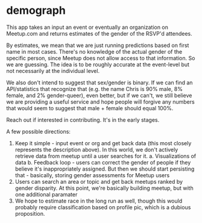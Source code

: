 # demograph
This app takes an input an event or eventually an organization on Meetup.com and returns estimates of the gender of the RSVP'd attendees.

By estimates, we mean that we are just running predictions based on first name in most cases. There's no knowledge of the actual gender of the specific person, since Meetup does not allow access to that information. So we are guessing. The idea is to be roughly accurate at the event-level but not necessarily at the individual level.

We also don't intend to suggest that sex/gender is binary. If we can find an API/statistics that recognize that (e.g. the name Chris is 90% male, 8% female, and 2% gender-queer), even better, but if we can't, we still believe we are providing a useful service and hope people will forgive any numbers that would seem to suggest that male + female should equal 100%.

Reach out if interested in contributing. It's in the early stages.

A few possible directions:

1. Keep it simple - input event or org and get back data (this most closely represents the description above). In this world, we don't actively retrieve data from meetup until a user searches for it.
  a. Visualizations of data
  b. Feedback loop - users can correct the gender of people if they believe it's inappropriately assigned. But then we should start persisting that - basically, storing gender assessments for Meetup users
2. Users can search an area or topic and get back meetups ranked by gender disparity. At this point, we're basically building meetup, but with one additional paramater
3. We hope to estimate race in the long run as well, though this would probably require classification based on profile pic, which is a dubious proposition.
